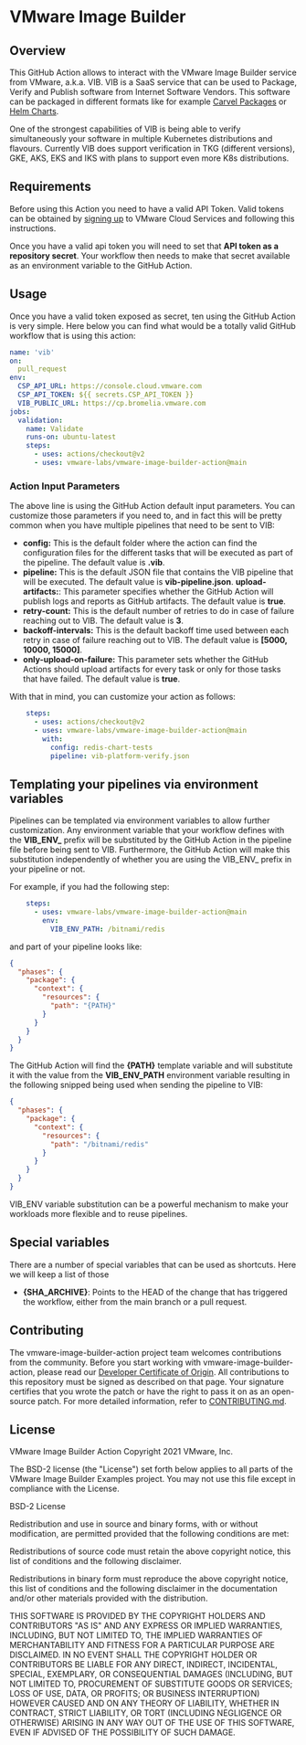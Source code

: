 # VMware Image Builder

## Overview

This GitHub Action allows to interact with the VMware Image Builder service from VMware, a.k.a. VIB. VIB is a SaaS service that can be used to Package, Verify and Publish software from Internet Software Vendors. This software can be packaged in different formats like for example [Carvel Packages](https://carvel.dev) or [Helm Charts](https://helm.sh). 

One of the strongest capabilities of VIB is being able to verify simultaneously your software in multiple Kubernetes distributions and flavours. Currently VIB does support verification in TKG (different versions), GKE, AKS, EKS and IKS with plans to support even more K8s distributions. 

## Requirements

Before using this Action you need to have a valid API Token. Valid tokens can be obtained by [signing up](https://console.cloud.vmware.com) to VMware Cloud Services and following this instructions.

Once you have a valid api token you will need to set that **API token as a repository secret**. Your workflow then needs to make that secret available as an environment variable to the GitHub Action.

## Usage

Once you have a valid token exposed as secret, ten using the GitHub Action is very simple. Here below you can find what would be a totally valid GitHub workflow that is using this action:

```yaml
name: 'vib'
on:
  pull_request
env:
  CSP_API_URL: https://console.cloud.vmware.com
  CSP_API_TOKEN: ${{ secrets.CSP_API_TOKEN }}
  VIB_PUBLIC_URL: https://cp.bromelia.vmware.com
jobs:
  validation:
    name: Validate
    runs-on: ubuntu-latest
    steps:
      - uses: actions/checkout@v2
      - uses: vmware-labs/vmware-image-builder-action@main
```

### Action Input Parameters

The above line is using the GitHub Action default input parameters. You can customize those parameters if you need to, and in fact this will be pretty common when you have multiple pipelines that need to be sent to VIB:

* **config:** This is the default folder where the action can find the configuration files for the different tasks that will be executed as part of the pipeline. The default value is **.vib**.
* **pipeline:** This is the default JSON file that contains the VIB pipeline that will be executed. The default value is **vib-pipeline.json**.
**upload-artifacts:**: This parameter specifies whether the GitHub Action will publish logs and reports as GitHub artifacts. The default value is **true**.
* **retry-count:** This is the default number of retries to do in case of failure reaching out to VIB. The default value is **3**.
* **backoff-intervals:** This is the default backoff time used between each retry in case of failure reaching out to VIB. The default value is **[5000, 10000, 15000]**.
* **only-upload-on-failure:** This parameter sets whether the GitHub Actions should upload artifacts for every task or only for those tasks that have failed. The default value is **true**.

With that in mind, you can customize your action as follows:
```yaml
    steps:
      - uses: actions/checkout@v2
      - uses: vmware-labs/vmware-image-builder-action@main
        with:
          config: redis-chart-tests
          pipeline: vib-platform-verify.json
```

## Templating your pipelines via environment variables

Pipelines can be templated via environment variables to allow further customization. Any environment variable that your workflow defines with the **VIB_ENV_** prefix will be substituted by the GitHub Action in the pipeline file before being sent to VIB. Furthermore, the GitHub Action will make this substitution independently of whether you are using the VIB_ENV_ prefix in your pipeline or not. 

For example, if you had the following step:

```yaml
    steps:
      - uses: vmware-labs/vmware-image-builder-action@main
        env:
          VIB_ENV_PATH: /bitnami/redis
```

and part of your pipeline looks like:

```json
{
  "phases": {
    "package": {
      "context": {
        "resources": {
          "path": "{PATH}"
        }
      }
    }
  }        
}
```
The GitHub Action will find the **{PATH}** template variable and will substitute it with the value from the **VIB_ENV_PATH** environment variable resulting in the following snipped being used when sending the pipeline to VIB:

```json
{
  "phases": {
    "package": {
      "context": {
        "resources": {
          "path": "/bitnami/redis"
        }
      }
    }
  }        
}
```
VIB_ENV variable substitution can be a powerful mechanism to make your workloads more flexible and to reuse pipelines. 

## Special variables

There are a number of special variables that can be used as shortcuts. Here we will keep a list of those

* **{SHA_ARCHIVE}**: Points to the HEAD of the change that has triggered the workflow, either from the main branch or a pull request.


## Contributing

The vmware-image-builder-action project team welcomes contributions from the community. Before you start working with vmware-image-builder-action, please
read our [Developer Certificate of Origin](https://cla.vmware.com/dco). All contributions to this repository must be
signed as described on that page. Your signature certifies that you wrote the patch or have the right to pass it on
as an open-source patch. For more detailed information, refer to [CONTRIBUTING.md](CONTRIBUTING.md).

## License

VMware Image Builder Action
Copyright 2021 VMware, Inc.

The BSD-2 license (the "License") set forth below applies to all parts of the VMware Image Builder Examples project. You may not use this file except in compliance with the License.

BSD-2 License

Redistribution and use in source and binary forms, with or without modification, are permitted provided that the following conditions are met:

Redistributions of source code must retain the above copyright notice, this list of conditions and the following disclaimer.

Redistributions in binary form must reproduce the above copyright notice, this list of conditions and the following disclaimer in the documentation and/or other materials provided with the distribution.

THIS SOFTWARE IS PROVIDED BY THE COPYRIGHT HOLDERS AND CONTRIBUTORS "AS IS" AND ANY EXPRESS OR IMPLIED WARRANTIES, INCLUDING, BUT NOT LIMITED TO, THE IMPLIED WARRANTIES OF MERCHANTABILITY AND FITNESS FOR A PARTICULAR PURPOSE ARE DISCLAIMED. IN NO EVENT SHALL THE COPYRIGHT HOLDER OR CONTRIBUTORS BE LIABLE FOR ANY DIRECT, INDIRECT, INCIDENTAL, SPECIAL, EXEMPLARY, OR CONSEQUENTIAL DAMAGES (INCLUDING, BUT NOT LIMITED TO, PROCUREMENT OF SUBSTITUTE GOODS OR SERVICES; LOSS OF USE, DATA, OR PROFITS; OR BUSINESS INTERRUPTION) HOWEVER CAUSED AND ON ANY THEORY OF LIABILITY, WHETHER IN CONTRACT, STRICT LIABILITY, OR TORT (INCLUDING NEGLIGENCE OR OTHERWISE) ARISING IN ANY WAY OUT OF THE USE OF THIS SOFTWARE, EVEN IF ADVISED OF THE POSSIBILITY OF SUCH DAMAGE.
